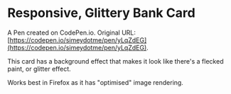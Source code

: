 # Responsive, Glittery Bank Card

A Pen created on CodePen.io. Original URL: [https://codepen.io/simeydotme/pen/yLqZdEG](https://codepen.io/simeydotme/pen/yLqZdEG).

This card has a background effect that makes it look like there's a flecked paint, or glitter effect.

Works best in Firefox as it has "optimised" image rendering.